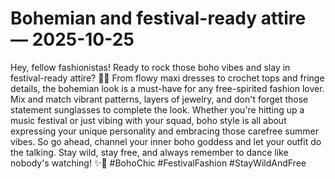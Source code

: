 # Bohemian and festival-ready attire — 2025-10-25

Hey, fellow fashionistas! Ready to rock those boho vibes and slay in festival-ready attire? 💃🌻 From flowy maxi dresses to crochet tops and fringe details, the bohemian look is a must-have for any free-spirited fashion lover. Mix and match vibrant patterns, layers of jewelry, and don't forget those statement sunglasses to complete the look. Whether you're hitting up a music festival or just vibing with your squad, boho style is all about expressing your unique personality and embracing those carefree summer vibes. So go ahead, channel your inner boho goddess and let your outfit do the talking. Stay wild, stay free, and always remember to dance like nobody's watching! ✨🌈 #BohoChic #FestivalFashion #StayWildAndFree